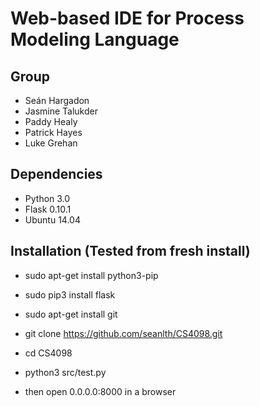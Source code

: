 # Web-based IDE for Process Modeling Language

## Group
* Seán Hargadon
* Jasmine Talukder
* Paddy Healy
* Patrick Hayes
* Luke Grehan

## Dependencies
* Python 3.0
* Flask 0.10.1
* Ubuntu 14.04

## Installation (Tested from fresh install)
* sudo apt-get install python3-pip
* sudo pip3 install flask
* sudo apt-get install git
* git clone https://github.com/seanlth/CS4098.git
* cd CS4098
* python3 src/test.py

* then open 0.0.0.0:8000  in a browser
